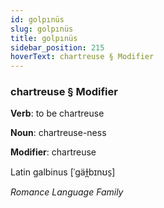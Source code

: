 ```yaml
---
id: golpınüs
slug: golpınüs
title: golpınüs
sidebar_position: 215
hoverText: chartreuse § Modifier
---
```


### chartreuse § Modifier

**Verb**: to be chartreuse

**Noun**: chartreuse-ness

**Modifier**: chartreuse

Latin galbinus [ˈɡäɫ̪bɪnʊs̠]

*Romance Language Family*